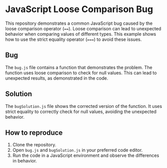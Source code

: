 # JavaScript Loose Comparison Bug

This repository demonstrates a common JavaScript bug caused by the loose comparison operator (`==`). Loose comparison can lead to unexpected behavior when comparing values of different types. This example shows how to use the strict equality operator (`===`) to avoid these issues.

## Bug
The `bug.js` file contains a function that demonstrates the problem. The function uses loose comparison to check for null values. This can lead to unexpected results, as demonstrated in the code.

## Solution
The `bugSolution.js` file shows the corrected version of the function.  It uses strict equality to correctly check for null values, avoiding the unexpected behavior.

## How to reproduce
1. Clone the repository.
2. Open `bug.js` and `bugSolution.js` in your preferred code editor.
3. Run the code in a JavaScript environment and observe the differences in behavior.